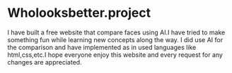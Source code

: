 # Wholooksbetter.project
I have built a free website that compare faces using AI.I have tried to make something fun while learning new concepts along the way. I did use AI for the comparison and have implemented as in used languages like html,css,etc.I hope everyone enjoy this website and every request for any changes are appreciated. 
